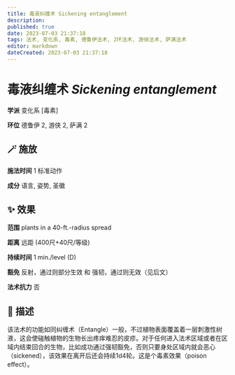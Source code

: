 ```yaml
---
title: 毒液纠缠术 Sickening entanglement
description: 
published: true
date: 2023-07-03 21:37:18
tags: 法术, 变化系, 毒素, 德鲁伊法术, 2环法术, 游侠法术, 萨满法术
editor: markdown
dateCreated: 2023-07-03 21:37:18
---
```


# **毒液纠缠术** *Sickening entanglement*

**学派** 变化系 \[毒素\] 

**环位** 德鲁伊 2, 游侠 2, 萨满 2

## 🪄 施放

**施法时间** 1 标准动作

**成分** 语言, 姿势, 圣徽

## ✨ 效果  

**范围** plants in a 40-ft.-radius spread

**距离** 远距 (400尺+40尺/等级)  

**持续时间** 1 min./level (D) 

**豁免** 反射，通过则部分生效 和 强韧，通过则无效（见后文）

**法术抗力** 否

## 📖 描述

该法术的功能如同纠缠术（Entangle）一般，不过植物表面覆盖着一层刺激性树液，这会使碰触植物的生物长出疼痒难忍的皮疹。对于任何进入法术区域或者在区域内结束回合的生物，比如成功通过强韧豁免，否则只要身处区域内就会恶心（sickened），该效果在离开后还会持续1d4轮。这是个毒素效果（poison effect）。
    